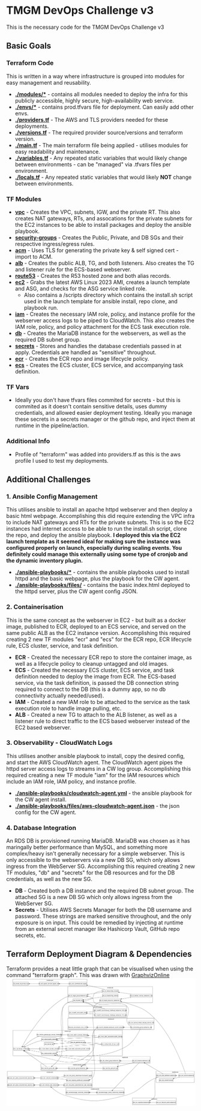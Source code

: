 # TMGM DevOps Challenge v3
This is the necessary code for the TMGM DevOps Challenge v3

## Basic Goals

### Terraform Code
This is written in a way where infrastructure is grouped into modules for easy management and reusability.
- **[./modules/\*](https://github.com/thisismygithubok/tmgm-devops-challenge/tree/main/terraform/modules)** - contains all modules needed to deploy the infra for this publicly accessible, highly secure, high-availability web service.
- **[./envs/\*](https://github.com/thisismygithubok/tmgm-devops-challenge/tree/main/terraform/envs)** - contains prod.tfvars file for deployment. Can easily add other envs.
- **[./providers.tf](https://github.com/thisismygithubok/tmgm-devops-challenge/blob/main/terraform/providers.tf)** - The AWS and TLS providers needed for these deployments.
- **[./versions.tf](https://github.com/thisismygithubok/tmgm-devops-challenge/blob/main/terraform/versions.tf)** - The required provider source/versions and terraform version.
- **[./main.tf](https://github.com/thisismygithubok/tmgm-devops-challenge/blob/main/terraform/main.tf)** - The main terraform file being applied - utilises modules for easy readability and maintenance.
- **[./variables.tf](https://github.com/thisismygithubok/tmgm-devops-challenge/blob/main/terraform/variables.tf)** - Any repeated static variables that would likely change between environments - can be "managed" via .tfvars files per environment.
- **[./locals.tf](https://github.com/thisismygithubok/tmgm-devops-challenge/blob/main/terraform/locals.tf)** - Any repeated static variables that would likely **NOT** change between environments.

### TF Modules
- **[vpc](https://github.com/thisismygithubok/tmgm-devops-challenge/tree/main/terraform/modules/vpc)** - Creates the VPC, subnets, IGW, and the private RT. This also creates NAT gateways, RTs, and assocations for the private subnets for the EC2 instances to be able to install packages and deploy the ansible playbook.
- **[security-groups](https://github.com/thisismygithubok/tmgm-devops-challenge/tree/main/terraform/modules/security-groups)** - Creates the Public, Private, and DB SGs and their respective ingress/egress rules.
- **[acm](https://github.com/thisismygithubok/tmgm-devops-challenge/tree/main/terraform/modules/acm)** - Uses TLS for generating the private key & self signed cert - import to ACM.
- **[alb](https://github.com/thisismygithubok/tmgm-devops-challenge/tree/main/terraform/modules/alb)** - Creates the public ALB, TG, and both listeners. Also creates the TG and listener rule for the ECS-based webserver.
- **[route53](https://github.com/thisismygithubok/tmgm-devops-challenge/tree/main/terraform/modules/route53)** - Creates the R53 hosted zone and both alias records.
- **[ec2](https://github.com/thisismygithubok/tmgm-devops-challenge/tree/main/terraform/modules/ec2)** - Grabs the latest AWS Linux 2023 AMI, creates a launch template and ASG, and checks for the ASG service linked role.
    - Also contains a /scripts directory which contains the install.sh script used in the launch template for ansible install, repo clone, and playbook run.
- **[iam](https://github.com/thisismygithubok/tmgm-devops-challenge/tree/main/terraform/modules/iam)** - Creates the necessary IAM role, policy, and instance profile for the webserver access logs to be piped to CloudWatch. This also creates the IAM role, policy, and policy attachment for the ECS task execution role.
- **[db](https://github.com/thisismygithubok/tmgm-devops-challenge/tree/main/terraform/modules/db)** - Creates the MariaDB instance for the webservers, as well as the required DB subnet group.
- **[secrets](https://github.com/thisismygithubok/tmgm-devops-challenge/tree/main/terraform/modules/secrets)** - Stores and handles the database credentials passed in at apply. Credentials are handled as "sensitive" throughout.
- **[ecr](https://github.com/thisismygithubok/tmgm-devops-challenge/tree/main/terraform/modules/ecr)** - Creates the ECR repo and image lifecycle policy.
- **[ecs](https://github.com/thisismygithubok/tmgm-devops-challenge/tree/main/terraform/modules/ecs)** - Creates the ECS cluster, ECS service, and accompanying task definition.

### TF Vars
- Ideally you don't have tfvars files commited for secrets - but this is commited as it doesn't contain sensitive details, uses dummy credentials, and allowed easier deployment testing. Ideally you manage these secrets in a secrets manager or the github repo, and inject them at runtime in the pipeline/action.

### Additional Info
- Profile of "terraform" was added into providers.tf as this is the aws profile I used to test my deployments.

## Additional Challenges

### 1. Ansible Config Management
This utilises ansible to install an apache httpd webserver and then deploy a basic html webpage. Accomplishing this did require extending the VPC infra to include NAT gateways and RTs for the private subnets. This is so the EC2 instances had internet access to be able to run the install.sh script, clone the repo, and deploy the ansible playbook. **I deployed this via the EC2 launch template as it seemed ideal for making sure the instance was configured properly on launch, especially during scaling events. You definitely could manage this externally using some type of cronjob and the dynamic inventory plugin.**
- **[./ansible-playbooks/\*](https://github.com/thisismygithubok/tmgm-devops-challenge/tree/main/ansible-playbooks)** - contains the ansible playbooks used to install httpd and the basic webpage, plus the playbook for the CW agent.
- **[./ansible-playbooks/files/](https://github.com/thisismygithubok/tmgm-devops-challenge/tree/main/ansible-playbooks/files)** - contains the basic index.html deployed to the httpd server, plus the CW agent config JSON.

### 2. Containerisation
This is the same concept as the webserver in EC2 - but built as a docker image, published to ECR, deployed to an ECS service, and served on the same public ALB as the EC2 instance version. Accomplishing this required creating 2 new TF modules "ecr" and "ecs" for the ECR repo, ECR lifecycle rule, ECS cluster, service, and task definition.
- **ECR** - Created the necessary ECR repo to store the container image, as well as a lifecycle policy to cleanup untagged and old images.
- **ECS** - Created the necessary ECS cluster, ECS service, and task definition needed to deploy the image from ECR. The ECS-based service, via the task definition, is passed the DB connection string required to connect to the DB (this is a dummy app, so no db connectivity actually needed/used).
- **IAM** - Created a new IAM role to be attached to the service as the task execution role to handle image pulling, etc.
- **ALB** - Created a new TG to attach to the ALB listener, as well as a listener rule to direct traffic to the ECS based webserver instead of the EC2 based webserver.

### 3. Observability - CloudWatch Logs
This utilises another ansible playbook to install, copy the desired config, and start the AWS CloudWatch agent. The CloudWatch agent pipes the httpd server access logs to streams in a CW log group. Accomplishing this required creating a new TF module "iam" for the IAM resources which include an IAM role, IAM policy, and instance profile.
- **[./ansible-playbooks/cloudwatch-agent.yml](https://github.com/thisismygithubok/tmgm-devops-challenge/blob/main/ansible-playbooks/cloudwatch-agent.yml)** - the ansible playbook for the CW agent install.
- **[./ansible-playbooks/files/aws-cloudwatch-agent.json](https://github.com/thisismygithubok/tmgm-devops-challenge/blob/main/ansible-playbooks/files/aws-cloudwatch-agent.json)** - the json config for the CW agent.

### 4. Database Integration
An RDS DB is provisioned running MariaDB. MariaDB was chosen as it has maringally better performance than MySQL, and something more complex/heavy isn't generally necessary for a simple webserver. This is only accessible to the webservers via a new DB SG, which only allows ingress from the WebServer SG. Accomplishing this required creating 2 new TF modules, "db" and "secrets" for the DB resources and for the DB credentials, as well as the new SG.
- **DB** - Created both a DB instance and the required DB subnet group. The attached SG is a new DB SG which only allows ingress from the WebServer SG.
- **Secrets** - Utilises AWS Secrets Manager for both the DB username and password. These strings are marked sensitive throughout, and the only exposure is on input. This could be remedied by injecting at runtime from an external secret manager like Hashicorp Vault, GitHub repo secrets, etc.

## Terraform Deployment Diagram & Dependencies
Terraform provides a neat little graph that can be visualised when using the command "terraform graph". This was drawn with [GraphvizOnline](https://dreampuf.github.io/GraphvizOnline)
![Screenshot of the graph drawn by the terraform graph command.](./infra-graph/terraform-infra-graph.png)